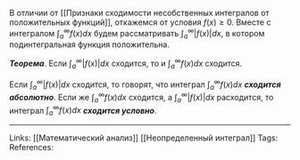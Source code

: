 В отличии от [[Признаки сходимости несобственных интегралов от положительных функций]], откажемся от условия $f(x) \ge 0$. Вместе с интегралом $\int_a^{\infty} f(x)dx$ будем рассматривать $\int_a^{\infty} |f(x)|dx$, в котором подинтегральная функция положительна. 

***Теорема***. Если $\int_a^{\infty} |f(x)|dx$ сходится, то и $\int_a^{\infty} f(x)dx$ сходится. 

Если $\int_a^{\infty} |f(x)|dx$ сходится, то говорят, что интеграл $\int_a^{\infty} f(x)dx$ ***сходится абсолютно***. Если же $\int_a^{\infty} f(x)dx$ сходится, а $\int_a^{\infty} |f(x)|dx$ расходится, то интеграл $\int_a^{\infty} f(x)dx$ ***сходится условно***. 

___
Links: [[Математический анализ]] [[Неопределенный интеграл]] 
Tags:
References: